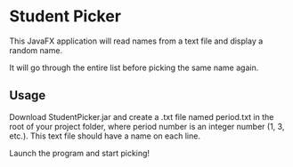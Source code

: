 # Student Picker

This JavaFX application will read names from a text file and display a random name.

It will go through the entire list before picking the same name again.

## Usage

Download StudentPicker.jar and create a .txt file named period<period number>.txt in the root of your project folder, where period number is an integer number (1, 3, etc.). This text file should have a name on each line.

Launch the program and start picking!

